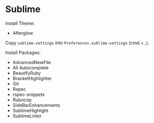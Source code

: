 # Sublime

Install Theme:
- Afterglow

Copy `sublime-settings` into `Preferences.sublime-settings` (cmd + ,).

Install Packages:
- AdvancedNewFile
- All Autocomplete
- BeautifyRuby
- BracketHighlighter
- Git
- Rspec
- rspec-snippets
- Rubocop
- SideBarEnhancements
- SublimeHighlight
- SublimeLinter
